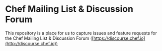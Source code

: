 # Chef Mailing List & Discussion Forum

This repository is a place for us to capture issues and feature requests for the Chef Mailing List & Discussion Forum ([https://discourse.chef.io](http://discourse.chef.io))

